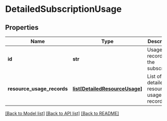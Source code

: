 # DetailedSubscriptionUsage

## Properties
Name | Type | Description | Notes
------------ | ------------- | ------------- | -------------
**id** | **str** | Usage record ID of the subscription | [optional] 
**resource_usage_records** | [**list[DetailedResourceUsage]**](DetailedResourceUsage.md) | List of detailed resource usage records. | [optional] 

[[Back to Model list]](../README.md#documentation-for-models) [[Back to API list]](../README.md#documentation-for-api-endpoints) [[Back to README]](../README.md)

